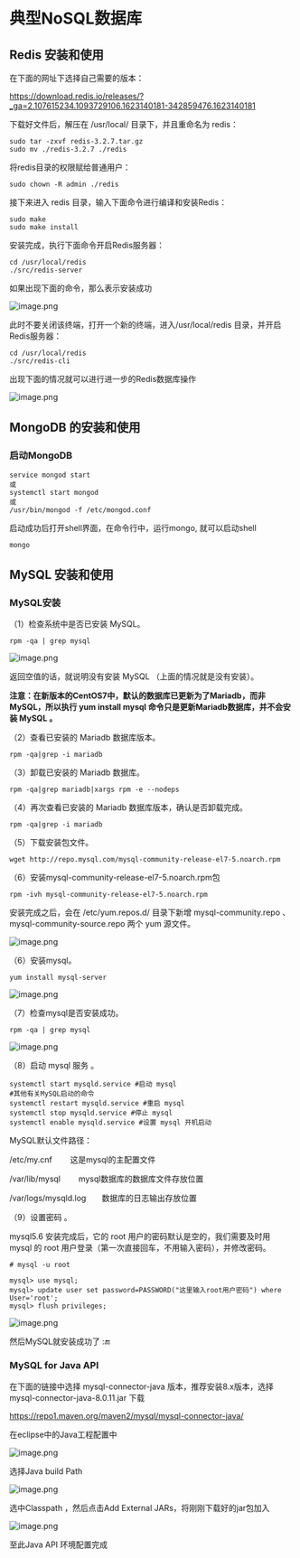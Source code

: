 # 典型NoSQL数据库

## Redis 安装和使用

在下面的网址下选择自己需要的版本：

https://download.redis.io/releases/?_ga=2.107615234.1093729106.1623140181-342859476.1623140181

下载好文件后，解压在 /usr/local/ 目录下，并且重命名为 redis：

```shell
sudo tar -zxvf redis-3.2.7.tar.gz 
sudo mv ./redis-3.2.7 ./redis
```

将redis目录的权限赋给普通用户：

```
sudo chown -R admin ./redis
```

接下来进入 redis  目录，输入下面命令进行编译和安装Redis：

```shell
sudo make
sudo make install
```

安装完成，执行下面命令开启Redis服务器：

```shell
cd /usr/local/redis
./src/redis-server
```

如果出现下面的命令，那么表示安装成功

![image.png](https://upload-images.jianshu.io/upload_images/19680844-a80362e3c8beb26c.png?imageMogr2/auto-orient/strip%7CimageView2/2/w/1240)

此时不要关闭该终端，打开一个新的终端，进入/usr/local/redis 目录，并开启Redis服务器：

```shell
cd /usr/local/redis
./src/redis-cli
```

出现下面的情况就可以进行进一步的Redis数据库操作

![image.png](https://upload-images.jianshu.io/upload_images/19680844-c8ccc74f686a8075.png?imageMogr2/auto-orient/strip%7CimageView2/2/w/1240)

## MongoDB 的安装和使用

### 启动MongoDB

```shell
service mongod start
或
systemctl start mongod
或
/usr/bin/mongod -f /etc/mongod.conf
```

启动成功后打开shell界面，在命令行中，运行mongo, 就可以启动shell

```shell
mongo
```



## MySQL 安装和使用

### MySQL安装

（1）检查系统中是否已安装 MySQL。

```shell
rpm -qa | grep mysql
```

![image.png](https://img-blog.csdn.net/20180725234952780?watermark/2/text/aHR0cHM6Ly9ibG9nLmNzZG4ubmV0L3BlbmdqdW5sZWU=/font/5a6L5L2T/fontsize/400/fill/I0JBQkFCMA==/dissolve/70) 

返回空值的话，就说明没有安装 MySQL （上面的情况就是没有安装）。

**注意：在新版本的CentOS7中，默认的数据库已更新为了Mariadb，而非 MySQL，所以执行 yum install mysql 命令只是更新Mariadb数据库，并不会安装 MySQL 。**

（2）查看已安装的 Mariadb 数据库版本。

```shell
rpm -qa|grep -i mariadb
```


（3）卸载已安装的 Mariadb 数据库。

```shell
rpm -qa|grep mariadb|xargs rpm -e --nodeps
```


（4）再次查看已安装的 Mariadb 数据库版本，确认是否卸载完成。

```shell
rpm -qa|grep -i mariadb
```


 （5）下载安装包文件。

```shell
wget http://repo.mysql.com/mysql-community-release-el7-5.noarch.rpm
```


（6）安装mysql-community-release-el7-5.noarch.rpm包

```shell
rpm -ivh mysql-community-release-el7-5.noarch.rpm
```


安装完成之后，会在 /etc/yum.repos.d/ 目录下新增 mysql-community.repo 、mysql-community-source.repo 两个 yum 源文件。

![image.png](https://upload-images.jianshu.io/upload_images/19680844-bb10def703c9f667.png?imageMogr2/auto-orient/strip%7CimageView2/2/w/1240)

（6）安装mysql。

```shell
yum install mysql-server
```

![image.png](https://upload-images.jianshu.io/upload_images/19680844-5a13bcebac62e2e4.png?imageMogr2/auto-orient/strip%7CimageView2/2/w/1240)

（7）检查mysql是否安装成功。

```shell
rpm -qa | grep mysql
```

![image.png](https://upload-images.jianshu.io/upload_images/19680844-bdde9c304c92762e.png?imageMogr2/auto-orient/strip%7CimageView2/2/w/1240)

（8）启动 mysql 服务 。

```shell
systemctl start mysqld.service #启动 mysql
#其他有关MySQL启动的命令
systemctl restart mysqld.service #重启 mysql
systemctl stop mysqld.service #停止 mysql
systemctl enable mysqld.service #设置 mysql 开机启动
```

MySQL默认文件路径：　　

/etc/my.cnf 　　这是mysql的主配置文件

/var/lib/mysql 　　mysql数据库的数据库文件存放位置

/var/logs/mysqld.log　　数据库的日志输出存放位置

（9）设置密码 。

mysql5.6 安装完成后，它的 root 用户的密码默认是空的，我们需要及时用 mysql 的 root 用户登录（第一次直接回车，不用输入密码），并修改密码。

```shell
# mysql -u root

mysql> use mysql;
mysql> update user set password=PASSWORD("这里输入root用户密码") where User='root';
mysql> flush privileges; 
```

![image.png](https://upload-images.jianshu.io/upload_images/19680844-0145502e386899fc.png?imageMogr2/auto-orient/strip%7CimageView2/2/w/1240)

然后MySQL就安装成功了 ::end:

### MySQL for Java API

在下面的链接中选择 mysql-connector-java 版本，推荐安装8.x版本，选择mysql-connector-java-8.0.11.jar  下载

https://repo1.maven.org/maven2/mysql/mysql-connector-java/

在eclipse中的Java工程配置中

![image.png](https://upload-images.jianshu.io/upload_images/19680844-429228b863246808.png?imageMogr2/auto-orient/strip%7CimageView2/2/w/1240)

选择Java build Path

![image.png](https://upload-images.jianshu.io/upload_images/19680844-d8083383a4636fcf.png?imageMogr2/auto-orient/strip%7CimageView2/2/w/1240)

选中Classpath ，然后点击Add External JARs，将刚刚下载好的jar包加入

![image.png](https://upload-images.jianshu.io/upload_images/19680844-d3a6646975ea171c.png?imageMogr2/auto-orient/strip%7CimageView2/2/w/1240)

至此Java API 环境配置完成

